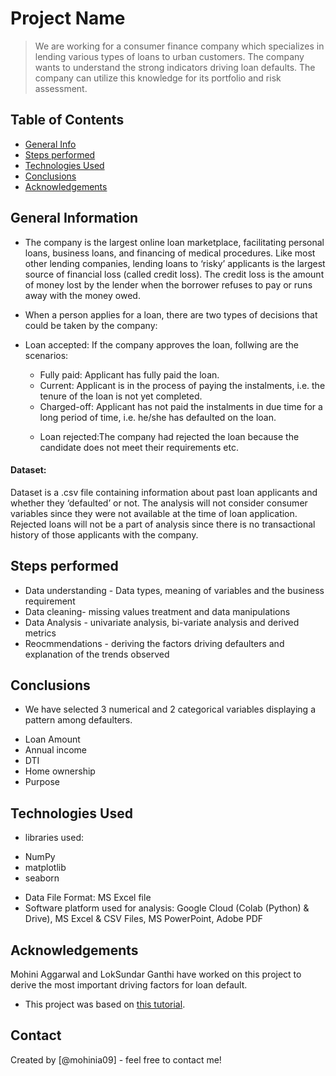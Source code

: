 # Project Name
>   We are working for a consumer finance company which specializes in lending various types of loans to urban customers.
  The company wants to understand the strong indicators driving  loan defaults. The company can utilize this knowledge for its portfolio and risk assessment. 



## Table of Contents
* [General Info](#general-information)
* [Steps performed](#steps-performed)
* [Technologies Used](#technologies-used)
* [Conclusions](#conclusions)
* [Acknowledgements](#acknowledgements)

<!-- You can include any other section that is pertinent to your problem -->

## General Information
- The company is the largest online loan marketplace, facilitating personal loans, business loans, and financing of medical procedures. Like most other lending companies, lending loans to ‘risky’ applicants is the largest source of financial loss (called credit loss). The credit loss is the amount of money lost by the lender when the borrower refuses to pay or runs away with the money owed.

- When a person applies for a loan, there are two types of decisions that could be taken by the company:  
- Loan accepted: If the company approves the loan, follwing are the scenarios:
	*  Fully paid: Applicant has fully paid the loan.
	* Current: Applicant is in the process of paying the instalments, i.e. the tenure of the loan is not yet completed.
	* Charged-off: Applicant has not paid the instalments in due time for a long period of time, i.e. he/she has defaulted on the loan.  </p>
	* Loan rejected:The company had rejected the loan because the candidate does not meet their requirements etc.

#### Dataset:
Dataset is a .csv file containing information about past loan applicants and whether they ‘defaulted’ or not.
The analysis will not consider consumer variables since they were not available at the time of loan application. 
Rejected loans will not be a part of analysis since there is no transactional history of those applicants with the company.



<!-- You don't have to answer all the questions - just the ones relevant to your project. -->

## Steps performed
* Data understanding - Data types, meaning of variables and the business requirement
* Data cleaning- missing values treatment and data manipulations
* Data Analysis - univariate analysis, bi-variate analysis and derived metrics
* Reocmmendations - deriving the factors driving defaulters and explanation of the trends observed

## Conclusions
- We have selected 3 numerical and 2 categorical variables displaying a pattern among defaulters.
* Loan Amount
* Annual income
* DTI
* Home ownership
* Purpose
<!-- You don't have to answer all the questions - just the ones relevant to your project. -->


## Technologies Used
- libraries used:
* NumPy
* matplotlib
* seaborn
- Data File Format: MS Excel file
- Software platform used for analysis: Google Cloud (Colab (Python) & Drive), MS Excel & CSV Files, MS PowerPoint, Adobe PDF 

<!-- As the libraries versions keep on changing, it is recommended to mention the version of library used in this project -->

## Acknowledgements
Mohini Aggarwal and LokSundar Ganthi have worked on this project to derive the most important driving factors for loan default.
- This project was based on [this tutorial](https://www.example.com).


## Contact
Created by [@mohinia09] - feel free to contact me!


<!-- Optional -->
<!-- ## License -->
<!-- This project is open source and available under the [... License](). -->

<!-- You don't have to include all sections - just the one's relevant to your project -->
